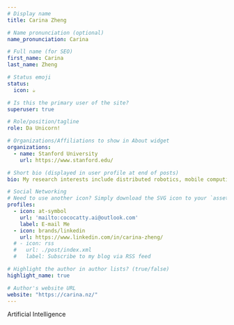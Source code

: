 ```yaml
---
# Display name
title: Carina Zheng

# Name pronunciation (optional)
name_pronunciation: Carina

# Full name (for SEO)
first_name: Carina
last_name: Zheng

# Status emoji
status:
  icon: ☕️

# Is this the primary user of the site?
superuser: true

# Role/position/tagline
role: Da Unicorn!

# Organizations/Affiliations to show in About widget
organizations:
  - name: Stanford University
    url: https://www.stanford.edu/

# Short bio (displayed in user profile at end of posts)
bio: My research interests include distributed robotics, mobile computing and programmable matter.

# Social Networking
# Need to use another icon? Simply download the SVG icon to your `assets/media/icons/` folder.
profiles:
  - icon: at-symbol
    url: 'mailto:cococatty.ai@outlook.com'
    label: E-mail Me
  - icon: brands/linkedin
    url: https://www.linkedin.com/in/carina-zheng/
  # - icon: rss
  #   url: ./post/index.xml
  #   label: Subscribe to my blog via RSS feed

# Highlight the author in author lists? (true/false)
highlight_name: true

# Author's website URL
website: "https://carina.nz/"
---
```


Artificial Intelligence